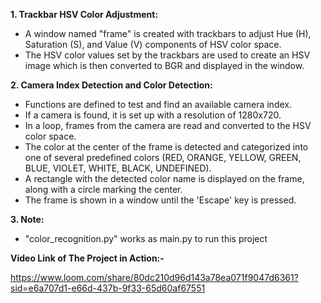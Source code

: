 **1. Trackbar HSV Color Adjustment:**
   - A window named "frame" is created with trackbars to adjust Hue (H), Saturation (S), and Value (V) components of HSV color space.
   - The HSV color values set by the trackbars are used to create an HSV image which is then converted to BGR and displayed in the window.

**2. Camera Index Detection and Color Detection:**
   - Functions are defined to test and find an available camera index.
   - If a camera is found, it is set up with a resolution of 1280x720.
   - In a loop, frames from the camera are read and converted to the HSV color space.
   - The color at the center of the frame is detected and categorized into one of several predefined colors (RED, ORANGE, YELLOW, GREEN, BLUE, VIOLET, WHITE, BLACK, UNDEFINED).
   - A rectangle with the detected color name is displayed on the frame, along with a circle marking the center.
   - The frame is shown in a window until the 'Escape' key is pressed.

**3. Note:**

- "color_recognition.py" works as main.py to run this project


**Video Link of The Project in Action:-** 

https://www.loom.com/share/80dc210d96d143a78ea071f9047d6361?sid=e6a707d1-e66d-437b-9f33-65d60af67551
